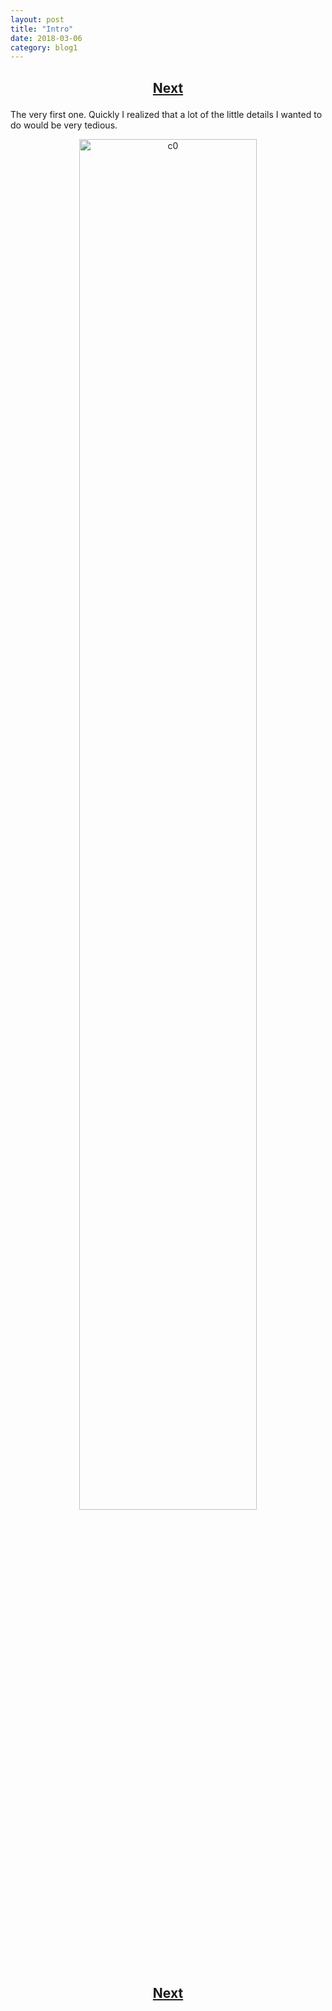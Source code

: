 ```yaml
---
layout: post
title: "Intro"
date: 2018-03-06
category: blog1
---
```


<h2>
  <p style="text-align:center;">
    <a href="/wingsofthechorus/archive/2018/03/08/chapter1">Next</a>
  </p>
</h2>

The very first one. Quickly I realized that a lot of the little details I wanted to do would be very tedious.

<p style="text-align:center;">
  <img src="/wingsofthechorus/images/comics/c0.png" width="75%" alt="c0"/>
</p>

<h2>
  <p style="text-align:center;">
    <a href="/wingsofthechorus/archive/2018/03/08/chapter1">Next</a>
  </p>
</h2>
